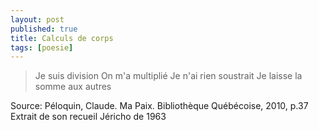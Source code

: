 ```yaml
---
layout: post
published: true
title: Calculs de corps
tags: [poesie]
---
```


>Je suis division
On m'a multiplié
Je n'ai rien soustrait
Je laisse la somme aux autres


Source:
Péloquin, Claude. Ma Paix. Bibliothèque Québécoise, 2010, p.37 
Extrait de son recueil Jéricho de 1963
